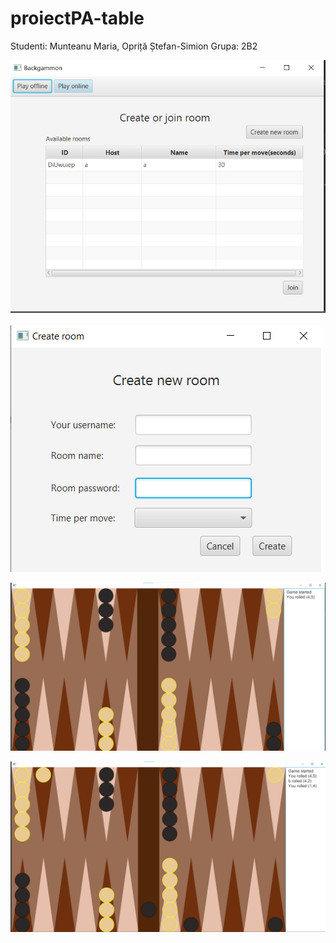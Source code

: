 # proiectPA-table

Studenti: Munteanu Maria, Opriță Ștefan-Simion
Grupa: 2B2



![alt_text](./Meniuprincipal.png)

![alt_text](./Crearecamera.png)

![alt text](./ExempluJoc1.png)

![alt text](./ExempluJoc2.png)

